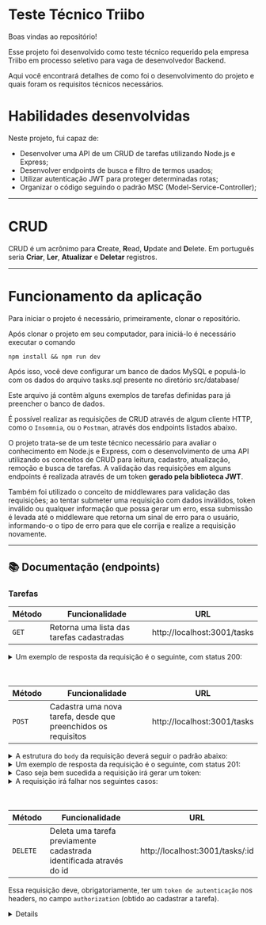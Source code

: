 # Teste Técnico Triibo

Boas vindas ao repositório!

Esse projeto foi desenvolvido como teste técnico requerido pela empresa Triibo em processo seletivo para vaga de desenvolvedor Backend. 

Aqui você encontrará detalhes de como foi o desenvolvimento do projeto e quais foram os requisitos técnicos necessários.

# Habilidades desenvolvidas

Neste projeto, fui capaz de:

- Desenvolver uma API de um CRUD de tarefas utilizando Node.js e Express;
- Desenvolver endpoints de busca e filtro de termos usados;
- Utilizar autenticação JWT para proteger determinadas rotas;
- Organizar o código seguindo o padrão MSC (Model-Service-Controller);

---

# CRUD

CRUD é um acrônimo para **C**reate, **R**ead, **U**pdate and **D**elete. Em português seria **Criar**, **Ler**, **Atualizar** e **Deletar** registros.

---

# Funcionamento da aplicação

Para iniciar o projeto é necessário, primeiramente, clonar o repositório.

Após clonar o projeto em seu computador, para iniciá-lo é necessário executar o comando
```
npm install && npm run dev
```

Após isso, você deve configurar um banco de dados MySQL e populá-lo com os dados do arquivo tasks.sql presente no diretório src/database/

Este arquivo já contêm alguns exemplos de tarefas definidas para já preencher o banco de dados.

É possível realizar as requisições de CRUD através de algum cliente HTTP, como o `Insomnia`, ou o `Postman`, através dos endpoints listados abaixo.

O projeto trata-se de um teste técnico necessário para avaliar o conhecimento em Node.js e Express, com o desenvolvimento de uma API utilizando os conceitos de CRUD para leitura, cadastro, atualização, remoção e busca de tarefas. A validação das requisições em alguns endpoints é realizada através de um token **gerado pela biblioteca JWT**.

Também foi utilizado o conceito de middlewares para validação das requisições; ao tentar submeter uma requisição com dados inválidos, token inválido ou qualquer informação que possa gerar um erro, essa submissão é levada até o middleware que retorna um sinal de erro para o usuário, informando-o o tipo de erro para que ele corrija e realize a requisição novamente.

---

## 📚 Documentação (endpoints)

### Tarefas
| Método | Funcionalidade                              | URL                          |
| ------ | ------------------------------------------- | ---------------------------- |
| `GET`  | Retorna uma lista das tarefas cadastradas   | http://localhost:3001/tasks  |

<details>
  <summary>Um exemplo de resposta da requisição é o seguinte, com status 200:</summary>
  <br>
  
```json
[
  {
    "id": 1,
    "title": "Tomar o café da manhã",
    "description": "Na padaria",
    "status": "Concluída"
  },
  {
    "id": 2,
    "title": "Almoçar com colegas do trabalho",
    "description": "No restaurante",
    "status": "Em andamento"
  },
  {
    "id": 3,
    "title": "Pedir janta no Ifood",
    "description": "Em casa",
    "status": "Pendente"
  },
]
```
</details>
<br>
<br>

| Método | Funcionalidade                                                  | URL                          |
| ------ | --------------------------------------------------------------- | ---------------------------- |
| `POST` | Cadastra uma nova tarefa, desde que preenchidos os requisitos   | http://localhost:3001/tasks  |


<details>
  <summary>A estrutura do <code>body</code> da requisição deverá seguir o padrão abaixo:</summary>
  <br>
  
```json
{
  "title": "Tomar o café da manhã",
  "description": "Na padaria",
  "status": "Concluída"
}
```
</details>

<details>
  <summary>Um exemplo de resposta da requisição é o seguinte, com status 201:</summary>
  <br>
  
```json
{
  "token": "eyJhbGciOiJIUzI1NiJ9.QmFpeGFyIG8gam9nbyBubyBwYw.eC4uLf7dToRql9ahI3UpNyrjBDDwZOjDHHhisBg2iYY",
  "message": "Task created."
}
```
</details>

<details>
  <summary>Caso seja bem sucedida a requisição irá gerar um token:</summary>
  <br>
  - Este token deve ser guardado pois ele é necessário e deve ser usado no header de requisições que desejam deletar ou editar a tarefa;
</details>

<details>
  <summary>A requisição irá falhar nos seguintes casos:</summary>
  <br>
  - A rota retorna o código <code>400</code>, com a mensagem <code>"All fields are required!"</code> caso o title, description ou status não estejam presentes no Body da requisição;
  <br>
  <br>
  - A rota retorna o código <code>400</code>, com a mensagem <code>"Fields cannot be empty!"</code> caso o title, description ou status estejam presentes no Body da requisição mas sejam vazios;
</details>
<br>
<br>

| Método   | Funcionalidade                                                      | URL                             |
| -------- | ------------------------------------------------------------------- | ------------------------------- |
| `DELETE` | Deleta uma tarefa previamente cadastrada identificada através do id | http://localhost:3001/tasks/:id |

Essa requisição deve, obrigatoriamente, ter um `token de autenticação` nos headers, no campo `authorization` (obtido ao cadastrar a tarefa).

<details>
  A resposta da requisição, cao seja bem sucedida, é apenas o status 204.
<br>
<br>

| Método | Funcionalidade                                                                                                | URL                             |
| ------ | ------------------------------------------------------------------------------------------------------------- | ------------------------------- |
| `PUT`  | Possibilita ao usuário editar todos os campos de uma tarefa previamente cadastrada identificada através do id | http://localhost:3001/tasks/:id |

Essa requisição deve, obrigatoriamente, ter um `token de autenticação` nos headers, no campo `authorization` (obtido ao cadastrar a tarefa).

<details>
  <summary>A estrutura do <code>body</code> da requisição deverá seguir o padrão abaixo:</summary>
  <br>
  
```json
{
  "title": "Tomar o café da manhã",
  "description": "Na padaria",
  "status": "Concluída"
}
```
</details>

<details>
  <summary>Um exemplo de resposta da requisição é o seguinte, com status 201:</summary>
  
```json
{
  "message": "Task updated."
}
```
</details>

<details>
  <summary>A requisição irá falhar nos seguintes casos:</summary>
  <br>
  - A rota retorna o código <code>400</code>, com a mensagem <code>"All fields are required!"</code> caso o title, description ou status não estejam presentes no Body da requisição;
  <br>
  <br>
  - A rota retorna o código <code>400</code>, com a mensagem <code>"Fields cannot be empty!"</code> caso o title, description ou status estejam presentes no Body da requisição mas sejam vazios;
</details>
<br>
<br>

| Método | Funcionalidade                                                                         | URL                                   |
| ------ | -------------------------------------------------------------------------------------- | ------------------------------------- |
| `PUT`  | Possibilita ao usuário editar o campo "title" de uma tarefa identificada através do id | http://localhost:3001/tasks/:id/title |

Essa requisição deve, obrigatoriamente, ter um `token de autenticação` nos headers, no campo `authorization` (obtido ao cadastrar a tarefa).

<details>
  <summary>A estrutura do <code>body</code> da requisição deverá seguir o padrão abaixo:</summary>
  <br>
  
```json
{
  "title": "Tomar o café da manhã"
}
```
</details>

<details>
  <summary>Um exemplo de resposta da requisição é o seguinte, com status 201:</summary>
  
```json
{
  "message": "Task title updated."
}
```
</details>

<details>
  <summary>A requisição irá falhar nos seguintes casos:</summary>
  <br>
  - A rota retorna o código <code>400</code>, com a mensagem <code>"Title is required!"</code> caso o title não esteja presente no Body da requisição;
  <br>
  <br>
  - A rota retorna o código <code>400</code>, com a mensagem <code>"Title cannot be empty!"</code> caso o title esteja presente no Body da requisição mas seja vazio;
</details>
<br>
<br>

| Método | Funcionalidade                                                                               | URL                                         |
| ------ | -------------------------------------------------------------------------------------------- | ------------------------------------------- |
| `PUT`  | Possibilita ao usuário editar o campo "description" de uma tarefa identificada através do id | http://localhost:3001/tasks/:id/description |

Essa requisição deve, obrigatoriamente, ter um `token de autenticação` nos headers, no campo `authorization` (obtido ao cadastrar a tarefa).

<details>
  <summary>A estrutura do <code>body</code> da requisição deverá seguir o padrão abaixo:</summary>
  <br>
  
```json
{
  "description": "Na padaria"
}
```
</details>

<details>
  <summary>Um exemplo de resposta da requisição é o seguinte, com status 201:</summary>
  
```json
{
  "message": "Task description updated."
}
```
</details>

<details>
  <summary>A requisição irá falhar nos seguintes casos:</summary>
  <br>
  - A rota retorna o código <code>400</code>, com a mensagem <code>"Description is required!"</code> caso o description não esteja presente no Body da requisição;
  <br>
  <br>
  - A rota retorna o código <code>400</code>, com a mensagem <code>"Description cannot be empty!"</code> caso o description esteja presente no Body da requisição mas seja vazio;
</details>
<br>
<br>

| Método | Funcionalidade                                                                          | URL                                    |
| ------ | --------------------------------------------------------------------------------------- | -------------------------------------- |
| `PUT`  | Possibilita ao usuário editar o campo "status" de uma tarefa identificada através do id | http://localhost:3001/tasks/:id/status |

Essa requisição deve, obrigatoriamente, ter um `token de autenticação` nos headers, no campo `authorization` (obtido ao cadastrar a tarefa).

<details>
  <summary>A estrutura do <code>body</code> da requisição deverá seguir o padrão abaixo:</summary>
  <br>
  
```json
{
  "status": "Concluída"
}
```
</details>

<details>
  <summary>Um exemplo de resposta da requisição é o seguinte, com status 201:</summary>
  
```json
{
  "message": "Task status updated."
}
```
</details>

<details>
  <summary>A requisição irá falhar nos seguintes casos:</summary>
  <br>
  - A rota retorna o código <code>400</code>, com a mensagem <code>"Status is required!"</code> caso o status não esteja presente no Body da requisição;
  <br>
  <br>
  - A rota retorna o código <code>400</code>, com a mensagem <code>"Status cannot be empty!"</code> caso o status esteja presente no Body da requisição mas seja vazio;
</details>
<br>
<br>

| Método | Funcionalidade                                                              | URL                                                     |
| ----- | ---------------------------------------------------------------------------- | ------------------------------------------------------- |
| `GET` |  Possibilita ao usuário buscar tarefas já cadastradas com base em seu título | http://localhost:3001/title/?q=(TERMO-A-SER-PESQUISADO) |

<details>
  <summary>Um exemplo de resposta da requisição é o seguinte, com status 200:</summary>
  
```json
[
  {
    "id": 2,
    "title": "Almoçar com colegas do trabalho",
    "description": "No restaurante",
    "status": "Em andamento"
  }
]
```
</details>
<br>
<br>

| Método | Funcionalidade                                                                 | URL                                                           |
| ----- | ------------------------------------------------------------------------------- | ------------------------------------------------------------- |
| `GET` |  Possibilita ao usuário buscar tarefas já cadastradas com base em sua descrição | http://localhost:3001/description/?q=(TERMO-A-SER-PESQUISADO) |

<details>
  <summary>Um exemplo de resposta da requisição é o seguinte, com status 200:</summary>
  
```json
[
  {
    "id": 2,
    "title": "Almoçar com colegas do trabalho",
    "description": "No restaurante",
    "status": "Em andamento"
  }
]
```
</details>
<br>
<br>

| Método | Funcionalidade                                                              | URL                                                      |
| ----- | ---------------------------------------------------------------------------- | -------------------------------------------------------- |
| `GET` |  Possibilita ao usuário buscar tarefas já cadastradas com base em seu status | http://localhost:3001/status/?q=(TERMO-A-SER-PESQUISADO) |

<details>
  <summary>Um exemplo de resposta da requisição é o seguinte, com status 200:</summary>
  
```json
[
  {
    "id": 2,
    "title": "Almoçar com colegas do trabalho",
    "description": "No restaurante",
    "status": "Em andamento"
  }
]
```
</details>
<br>

---

